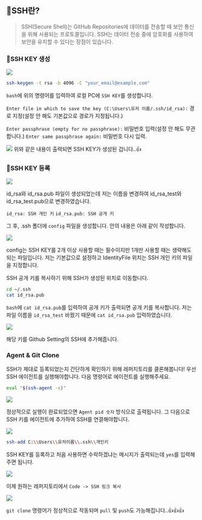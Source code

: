 ## 🦮SSH란?
> SSH(Secure Shell)는 GitHub Repositories에 데이터를 전송할 때 보안 통신을 위해 사용되는 프로토콜입니다. SSH는 데이터 전송 중에 암호화를 사용하여 보안을 유지할 수 있다는 장점이 있습니다.

### 🦄SSH KEY 생성

<img src="/images/publishing_study/6/image1.webp"/>

```bash
ssh-keygen -t rsa -b 4096 -C "your_email@example.com"
```

`bash`에 위의 명령어를 입력하여 로컬 PC에 `SSH KEY`를 생성합니다.

`Enter file in which to save the key (C:\Users\유저 이름/.ssh/id_rsa):` 경로 지정(설정 안 해도 기본값으로 경로가 지정됩니다.)

`Enter passphrase (empty for no passphrase):` 비밀번호 입력(설정 안 해도 무관합니다.)
`Enter same passphrase again:` 비밀번호 다시 입력.
<br/>

<img src="/images/publishing_study/6/image2.webp"/>
위와 같은 내용이 출력되면 SSH KEY가 생성된 겁니다..👍

### 🦄SSH KEY 등록
<img src="/images/publishing_study/6/image3.webp"/>

id_rsa와 id_rsa.pub 파일이 생성되었는데 저는 이름을 변경하여 id_rsa_test와 id_rsa_test.pub으로 변경하였습니다.

`id_rsa: SSH 개인 키`
`id_rsa.pub: SSH 공개 키`

그 후, .ssh 폴더에 `config` 파일을 생성합니다. 안의 내용은 아래 같이 작성합니다.

<img src="/images/publishing_study/6/image4.webp"/>

config는 SSH KEY를 2개 이상 사용할 때는 필수이지만 1개만 사용할 때는 생략해도 되는 파일입니다. 저는 기본값으로 설정하고 IdentityFile 위치는 SSH 개인 키의 파일을 지정합니다.

SSH 공개 키를 복사하기 위해 SSH가 생성된 위치로 이동합니다.

```bash
cd ~/.ssh
cat id_rsa.pub
```

`bash`에 `cat id_rsa.pub`를 입력하여 공개 키가 출력되면 공개 키를 복사합니다. 저는 파일 이름을 `id_rsa_test` 바꿨기 때문에 `cat id_rsa.pub` 입력하였습니다.

<img src="/images/publishing_study/6/image5.webp"/>

해당 키를 Github Setting의 SSH에 추가해줍니다.

### Agent & Git Clone

SSH가 제대로 등록되었는지 간단하게 확인하기 위해 레퍼지토리를 클론해봅니다!
우선 SSH 에이전트를 실행해야합니다. 다음 명령어로 에이전트를 실행해주세요.

```bash
eval "$(ssh-agent -s)"
```

<img src="/images/publishing_study/6/image6.webp"/>

정상적으로 실행이 완료되었으면 `Agent pid 숫자` 방식으로 출력됩니다. 그 다음으로 SSH 키를 에이전트에 추가하여 SSH를 연결해야합니다.

<img src="/images/publishing_study/6/image7.webp"/>

```bash
ssh-add C:\\Users\\유저이름\\.ssh\\개인키
```

SSH KEY를 등록하고 처음 사용하면 수락하겠냐는 메시지가 출력되는데 `yes`를 입력해주면 됩니다.

<img src="/images/publishing_study/6/image8.webp"/>

이제 원하는 레퍼지토리에서 `Code -> SSH 링크 복사`

<img src="/images/publishing_study/6/image9.webp"/>

`git clone` 명령어가 정상적으로 작동되며 `pull` 및 `push`도 가능해집니다..👍👍👍
